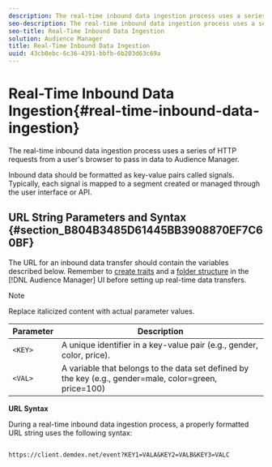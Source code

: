 ```yaml
---
description: The real-time inbound data ingestion process uses a series of HTTP requests from a user's browser to pass in data to Audience Manager.
seo-description: The real-time inbound data ingestion process uses a series of HTTP requests from a user's browser to pass in data to Audience Manager.
seo-title: Real-Time Inbound Data Ingestion
solution: Audience Manager
title: Real-Time Inbound Data Ingestion
uuid: 43cb0ebc-6c36-4391-bbfb-6b203d63c69a
---
```


# Real-Time Inbound Data Ingestion{#real-time-inbound-data-ingestion}

The real-time inbound data ingestion process uses a series of HTTP requests from a user's browser to pass in data to Audience Manager.

<!-- 

c_rt_inbound_real_time.xml

 -->

Inbound data should be formatted as key-value pairs called signals. Typically, each signal is mapped to a segment created or managed through the user interface or API.

## URL String Parameters and Syntax {#section_B804B3485D61445BB3908870EF7C60BF}

The URL for an inbound data transfer should contain the variables described below. Remember to [create traits](../../../c-features/traits/create-onboarded-rule-based-traits.md#concept_98DD94EF9AA24422BA17B8D0760542DF) and a [folder structure](../../../c-features/traits/trait-storage.md#task_5DC0C9CC9BAD4698A830EB04679C116E) in the [!DNL Audience Manager] UI before setting up real-time data transfers. 

>[!NOTE]
>
>Replace italicized content with actual parameter values.

|  Parameter  | Description  |
|---|---|
| `<KEY>`  | A unique identifier in a key-value pair (e.g., gender, color, price).  |
| `<VAL>`  | A variable that belongs to the data set defined by the key (e.g., gender=male, color=green, price=100)  |

**URL Syntax**

During a real-time inbound data ingestion process, a properly formatted URL string uses the following syntax: 

```

https://client.demdex.net/event?KEY1=VALA&KEY2=VALB&KEY3=VALC

```

